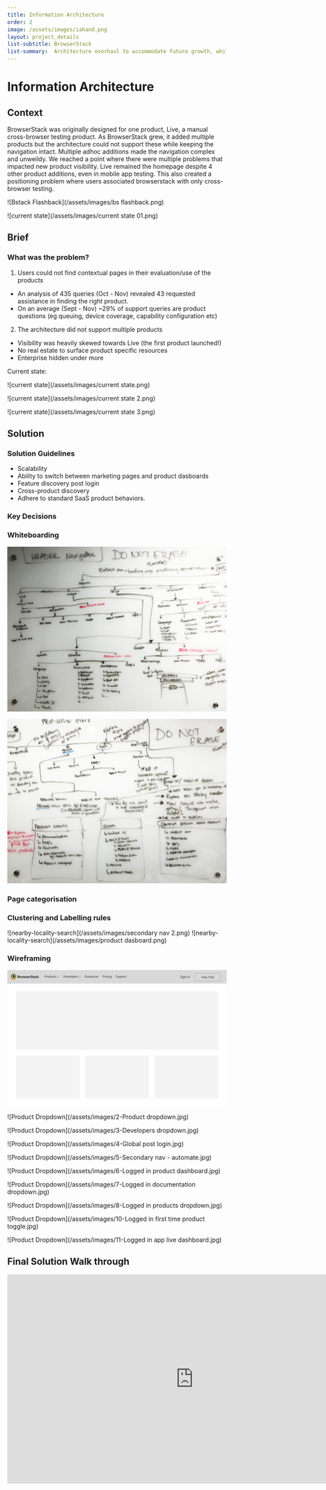 ```yaml
---
title: Information Architecture
order: 2
image: /assets/images/iahand.png
layout: project_details
list-subtitle: BrowserStack
list-summary:  Architecture overhaul to accommodate future growth, while balancing user experience and SEO.
---
```


# Information Architecture

## Context
BrowserStack was originally designed for one product, Live, a manual cross-browser testing product. As BrowserStack grew, it added multiple products but the architecture could not support these while keeping the navigation intact. Multiple adhoc additions made the navigation complex and unweildy. We reached a point where there were multiple problems that impacted new product visibility. Live remained the homepage despite 4 other product additions, even in mobile app testing. This also created a positioning problem where users associated browserstack with only cross-browser testing.

![Bstack Flashback](/assets/images/bs flashback.png)

![current state](/assets/images/current state 01.png)

## Brief

### What was the problem?

1. Users could not find contextual pages in their evaluation/use of the products
- An analysis of 435 queries (Oct - Nov) revealed 43 requested assistance in finding the right product. 
- On an average (Sept - Nov) ~29% of support queries are product questions (eg queuing, device coverage, capability configuration etc)
2. The architecture did not support multiple products
 - Visibility was heavily skewed towards Live (the first product launched!)
 - No real estate to surface product specific resources
 - Enterprise hidden under more 

Current state:

![current state](/assets/images/current state.png)

![current state](/assets/images/current state 2.png)

![current state](/assets/images/current state 3.png)


## Solution

### Solution Guidelines
- Scalability
- Ability to switch between marketing pages and product dasboards
- Feature discovery post login
- Cross-product discovery
- Adhere to standard SaaS product behaviors.

### Key Decisions


### Whiteboarding

![sitemap on whiteboard](/assets/images/IAwhiteboarding.jpg)

![sitemap on whiteboard](/assets/images/IAwhiteboarding2.jpg)

### Page categorisation

### Clustering and Labelling rules

![nearby-locality-search](/assets/images/secondary nav 2.png)
![nearby-locality-search](/assets/images/product dasboard.png)



### Wireframing
![Homepage](/assets/images/1-Global.jpg)

![Product Dropdown](/assets/images/2-Product dropdown.jpg)

![Product Dropdown](/assets/images/3-Developers dropdown.jpg)

![Product Dropdown](/assets/images/4-Global post login.jpg)

![Product Dropdown](/assets/images/5-Secondary nav - automate.jpg)

![Product Dropdown](/assets/images/6-Logged in product dashboard.jpg)

![Product Dropdown](/assets/images/7-Logged in documentation dropdown.jpg)

![Product Dropdown](/assets/images/8-Logged in products dropdown.jpg)

![Product Dropdown](/assets/images/10-Logged in first time product toggle.jpg)

![Product Dropdown](/assets/images/11-Logged in app live dashboard.jpg)




## Final Solution Walk through

<iframe width="854" height="480"
src="https://www.youtube.com/embed/aFt0T90YuH8?vq=hd720&rel=0&autoplay=1" frameborder="0" allow="autoplay; encrypted-media" allowfullscreen></iframe>
